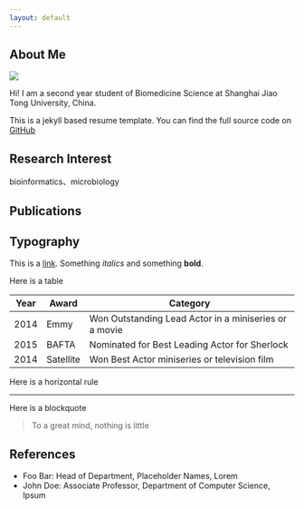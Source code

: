 ```yaml
---
layout: default
---
```


## About Me

<img class="profile-picture" src="sherlock.jpg">

Hi! I am a second year student of Biomedicine Science at Shanghai Jiao Tong University, China.

This is a jekyll based resume template. You can find the full source code on [GitHub](https://github.com/bk2dcradle/researcher)

## Research Interest
bioinformatics、microbiology


## Publications



## Typography

This is a [link](http://google.com). Something *italics* and something **bold**.

Here is a table

Year | Award | Category
-----|-------|--------
2014 | Emmy  | Won Outstanding Lead Actor in a miniseries or a movie
2015 | BAFTA | Nominated for Best Leading Actor for Sherlock
2014 | Satellite | Won Best Actor miniseries or television film

Here is a horizontal rule

---

Here is a blockquote

> To a great mind, nothing is little

## References

* Foo Bar: Head of Department, Placeholder Names, Lorem
* John Doe: Associate Professor, Department of Computer Science, Ipsum
